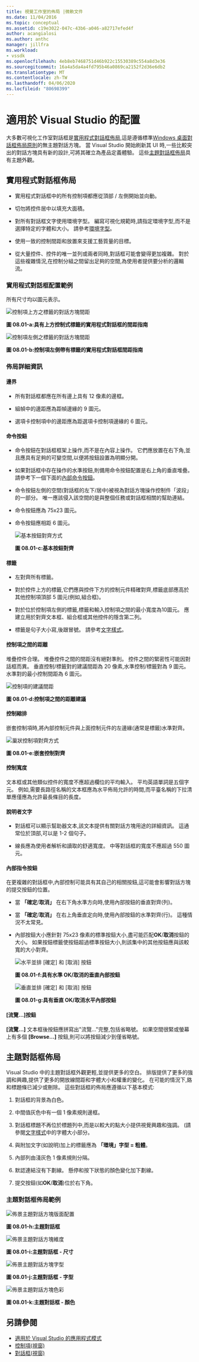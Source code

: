 ```yaml
---
title: 視覺工作室的佈局 |微軟文件
ms.date: 11/04/2016
ms.topic: conceptual
ms.assetid: c19e3022-047c-43b6-a046-a82717efed4f
author: acangialosi
ms.author: anthc
manager: jillfra
ms.workload:
- vssdk
ms.openlocfilehash: 4eb8eb7468751d46b922c15530389c554a8d3e36
ms.sourcegitcommit: 16a4a5da4a4fd795b46a0869ca2152f2d36e6db2
ms.translationtype: MT
ms.contentlocale: zh-TW
ms.lasthandoff: 04/06/2020
ms.locfileid: "80698399"
---
```

# <a name="layout-for-visual-studio"></a>適用於 Visual Studio 的配置
大多數可視化工作室對話框是[實用程式對話框佈局](../../extensibility/ux-guidelines/layout-for-visual-studio.md#BKMK_UtilityDialogLayout),這是遵循標準[Windows 桌面對話框佈局原則](/windows/desktop/uxguide/win-dialog-box)的無主題對話方塊。 當 Visual Studio 開始刷新其 UI 時,一些比較突出的對話方塊具有新的設計,可將其確立為產品定義體驗。 這些[主題對話框佈局](../../extensibility/ux-guidelines/layout-for-visual-studio.md#BKMK_ThemedDialogLayout)具有主題外觀。

## <a name="utility-dialog-layout"></a><a name="BKMK_UtilityDialogLayout"></a>實用程式對話框佈局

- 實用程式對話框中的所有控制項都應從頂部 / 左側開始並向動。

- 切勿將控件居中以填充大面積。

- 對所有對話框文字使用環境字型。 編寫可視化規範時,請指定環境字型,而不是選擇特定的字體和大小。 請參考[環境字型](../../extensibility/ux-guidelines/fonts-and-formatting-for-visual-studio.md#BKMK_TheEnvironmentFont)。

- 使用一致的控制間距和放置來支援工藝質量的目標。

- 從大量控件、控件的唯一並列或兩者同時,對話框可能會變得更加複雜。 對於這些複雜情況,在控制分組之間留出足夠的空間,為使用者提供要分析的邏輯流。

### <a name="utility-dialog-layout-examples"></a>實用程式對話框配置範例
 所有尺寸均以圖元表示。

 ![控制項上方之標籤的對話方塊間距](../../extensibility/ux-guidelines/media/0801-a_utilityspacingabove.png "0801-a_UtilitySpacingAbove")

 **圖 08.01-a:具有上方控制式標籤的實用程式對話框的間距指南**

 ![控制項左側之標籤的對話方塊間距](../../extensibility/ux-guidelines/media/0801-b_utilityspacingleft.png "0801-b_UtilitySpacingLeft")

 **圖 08.01-b:控制項左側帶有標籤的實用程式對話框間距指南**

### <a name="layout-details"></a>佈局詳細資訊

#### <a name="margins"></a>邊界

- 所有對話框都應在所有邊上具有 12 像素的邊框。

- 組幀中的邊距應為距幀邊緣的 9 圖元。

- 選項卡控制項中的邊距應為距選項卡控制項邊緣的 6 圖元。

#### <a name="command-buttons"></a>命令按鈕

- 命令按鈕在對話框框架上操作,而不是在內容上操作。 它們應放置在右下角,並且應具有足夠的可變空間,以便將按鈕設置為明顯分開。

- 如果對話框中存在操作的水準按鈕,則備用命令按鈕配置是右上角的垂直堆疊。 請參考下一個下面的[內部命令按鈕](../../extensibility/ux-guidelines/layout-for-visual-studio.md#BKMK_InteriorCommandButtons)。

- 命令按鈕左側的空間(對話框的左下/居中)被視為對話方塊操作控制件「波段」的一部分。 唯一應該侵入該空間的是與整個任務或對話框相關的幫助連結。

- 命令按鈕應為 75x23 圖元。

- 命令按鈕應相距 6 圖元。

  ![基本按鈕對齊方式](../../extensibility/ux-guidelines/media/0801-c_buttonalign.png "0801-c_ButtonAlign")

  **圖 08.01-c:基本按鈕對齊**

#### <a name="labels"></a>標籤

- 左對齊所有標籤。

- 對於控件上方的標籤,它們應與控件下方的控制元件精確對齊,標籤底部應高於其他控制項頂部 5 圖元(例如,組合框)。

- 對於位於控制項左側的標籤,標籤和輸入控制項之間的最小寬度為10圖元。 應建立用於對齊文本框、組合框或其他控件的隱含第二列。

- 標籤是句子大小寫,後跟冒號。 請參考[文字樣式](../../extensibility/ux-guidelines/fonts-and-formatting-for-visual-studio.md#BKMK_TextStyle)。

#### <a name="distance-between-controls"></a>控制項之間的距離
 堆疊控件合理。 堆疊控件之間的間距沒有絕對準則。 控件之間的緊密性可能因對話框而異。 垂直控制/標籤對的建議間距為 20 像素,水準控制/標籤對為 9 圖元。 水準對的最小控制間距為 6 圖元。

 ![控制項的建議間距](../../extensibility/ux-guidelines/media/0801-d_controldistance.png "0801-d_ControlDistance")

 **圖 08.01-d:控制項之間的距離建議**

#### <a name="control-indentation"></a>控制縮排
 嵌套控制項時,將內部控制元件與上面控制元件的左邊緣(通常是標籤)水準對齊。

 ![巢狀控制項對齊方式](../../extensibility/ux-guidelines/media/0801-e_controlalign.png "0801-e_ControlAlign")

 **圖 08.01-e:嵌套控制對齊**

#### <a name="control-width"></a>控制寬度
 文本框或其他類似控件的寬度不應超過欄位的平均輸入。 平均英語單詞是五個字元。 例如,需要長路徑名稱的文本框應為水平佈局允許的時間,而平臺名稱的下拉清單應僅應為允許最長條目的長度。

#### <a name="helper-text"></a>說明者文字

- 對話框可以顯示幫助器文本,該文本提供有關對話方塊用途的詳細資訊。 這通常位於頂部,可以是 1-2 個句子。

- 線長應為使用者解析和讀取的舒適寬度。 中等對話框的寬度不應超過 550 圖元。

#### <a name="interior-command-buttons"></a><a name="BKMK_InteriorCommandButtons"></a>內部指令按鈕
 在更複雜的對話框中,內部控制可能具有其自己的相關按鈕,這可能會影響對話方塊的提交按鈕的位置。

- 當 **「確定**/**取消」** 在右下角水準方向時,使用內部按鈕的垂直對齊(列)。

- 當 **「確定**/**取消」** 在右上角垂直定向時,使用內部按鈕的水準對齊(行)。 這種情況不太常見。

- 內部按鈕大小應針對 75x23 像素的標準按鈕大小,盡可能匹配**OK**/**取消**按鈕的大小。 如果按鈕標籤使按鈕超過標準按鈕大小,則該集中的其他按鈕應與該較寬的大小對齊。

  ![水平並排 [確定] 和 [取消] 按鈕](../../extensibility/ux-guidelines/media/0801-f_horizokcan.png "0801-f_HorizOKCan")

  **圖 08.01-f:具有水準 OK/取消的垂直內部按鈕**

  ![垂直並排 [確定] 和 [取消] 按鈕](../../extensibility/ux-guidelines/media/0801-g_vertokcan.png "0801-g_VertOKCan")

  **圖 08.01-g:具有垂直 OK/取消水平內部按鈕**

#### <a name="browse-button"></a>[流覽...]按鈕
 **[流覽...]** 文本框後按鈕應拼寫出"流覽..."完整,包括省略號。 如果空間很緊或螢幕上有多個 **[Browse...]** 按鈕,則可以將按鈕減少到僅省略號。

## <a name="themed-dialog-layout"></a><a name="BKMK_ThemedDialogLayout"></a>主題對話框佈局
 Visual Studio 中的主題對話框外觀更輕,並提供更多的空白。 排版提供了更多的強調和興趣,提供了更多的開放線間距和字體大小和權重的變化。 在可能的情況下,鉻和標題條已減少或刪除。 這些對話框的佈局應遵循以下基本模式:

1. 對話框的背景為白色。

2. 中間值灰色中有一個 1 像素規則邊框。

3. 對話框標題不再位於標題列中,而是以較大的點大小提供視覺興趣和強調。 (請參閱[文字樣式](../../extensibility/ux-guidelines/fonts-and-formatting-for-visual-studio.md#BKMK_TextStyle)中的字體大小部分。

4. 與附加文字(如說明)加上的標籤應為 **「環境」字型 = 粗體**。

5. 內部列由淺灰色 1 像素規則分隔。

6. 默認連結沒有下劃線。 懸停和按下狀態的顏色變化加下劃線。

7. 提交按鈕(如**OK**/**取消**)位於右下角。

### <a name="themed-dialog-layout-examples"></a>主題對話框佈局範例
 ![佈景主題對話方塊版面配置](../../extensibility/ux-guidelines/media/0801-h_themeddialog.png "0801-h_ThemedDialog")

 **圖 08.01-h:主題對話框**

 ![佈景主題對話方塊維度](../../extensibility/ux-guidelines/media/0801-i_themeddialogdimensions.png "0801-i_ThemedDialogDimensions")

 **圖 08.01-i:主題對話框 - 尺寸**

 ![佈景主題對話方塊字型](../../extensibility/ux-guidelines/media/0801-j_themeddialogfonts.png "0801-j_ThemedDialogFonts")

 **圖 08.01-j:主題對話框 - 字型**

 ![佈景主題對話方塊色彩](../../extensibility/ux-guidelines/media/0801-k_themeddialogcolors.png "0801-k_ThemedDialogColors")

 **圖 08.01-k:主題對話框 - 顏色**

## <a name="see-also"></a>另請參閱
- [適用於 Visual Studio 的應用程式模式](../../extensibility/ux-guidelines/application-patterns-for-visual-studio.md)
- [控制項(視窗)](/windows/desktop/uxguide/controls)
- [對話框(視窗)](/windows/desktop/uxguide/win-dialog-box)
